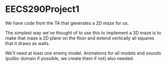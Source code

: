 EECS290Project1
===============

We have code from the TA that generates a 2D maze for us.

The simplest way we've thought of to use this to implement a 3D maze is to make that maze a 2D plane on the floor and extend vertically all squares that it draws as walls.

We'll need at least one enemy model. Animations for all models and sounds (pulibc domain if possible, we create them if not) also needed.
